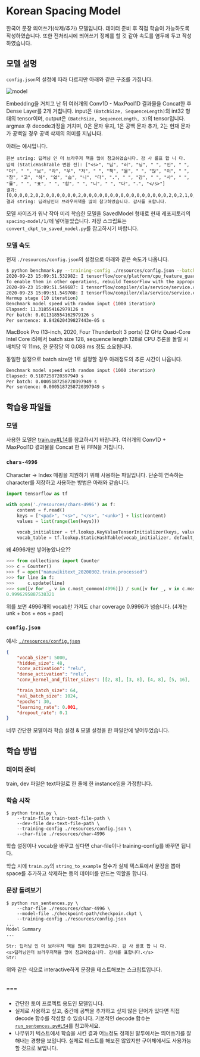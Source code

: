 # Korean Spacing Model

한국어 문장 띄어쓰기(삭제/추가) 모델입니다. 데이터 준비 후 직접 학습이 가능하도록 작성하였습니다. 또한 전처리시에 띄어쓰기 정제를 할 것 같아 속도를 염두에 두고 작성하였습니다.


## 모델 설명

`config.json`의 설정에 따라 다르지만 아래와 같은 구조를 가집니다.

![model](./model.png)

Embedding을 거치고 난 뒤 여러개의 Conv1D - MaxPool1D 결과물을 Concat한 후 Dense Layer를 2개 거칩니다. input은 `(BatchSize, SequenceLength)`의 int32 형태의 tensor이며, output은 `(BatchSize, SequenceLength, 3)`의 tensor입니다. argmax 후 decode과정을 거치며, 0은 문자 유지, 1은 공백 문자 추가, 2는 현재 문자가 공백일 경우 공백 삭제의 의미를 지닙니다.

아래는 예시입니다.

```text
원본 string: 딥러닝 인 더 브라우저 책을 많이 참고하였습니다. 감 사 를표 합 니 다.
입력 (StaticHashTable 변환 전): ["<s>", "딥", "러", "닝", " ", "인", " ", "더", " ", "브", "라", "우", "저", " ", "책", "을", " ", "많", "이", " ", "참", "고", "하", "였", "습", "니", "다", ".", " ", "감", " ", "사", " ", "를", " ", "표", " ", "합", " ", "니", " ", "다", ".", "</s>"]
결과: [0,0,0,0,2,0,2,0,0,0,0,0,0,2,0,0,0,0,0,0,0,0,0,0,0,0,0,0,0,0,2,0,2,1,0,2,0,2,0,2,0,0,0]
결과 string: 딥러닝인더 브라우저책을 많이 참고하였습니다. 감사를 표합니다.
```

모델 사이즈가 워낙 작아 미리 학습한 모델을 SavedModel 형태로 현재 레포지토리의 `spacing-model/1/`에 넣어놓았습니다. 저장 스크립트는 `convert_ckpt_to_saved_model.py`를 참고하시기 바랍니다.

### 모델 속도

현재 `./resources/config.json`의 설정으로 아래와 같은 속도가 나옵니다.

```sh
$ python benchmark.py --training-config ./resources/config.json --batch-size 128 --sequence-length 128
2020-09-23 15:09:51.532982: I tensorflow/core/platform/cpu_feature_guard.cc:142] This TensorFlow binary is optimized with oneAPI Deep Neural Network Library (oneDNN)to use the following CPU instructions in performance-critical operations:  AVX2 FMA
To enable them in other operations, rebuild TensorFlow with the appropriate compiler flags.
2020-09-23 15:09:51.549687: I tensorflow/compiler/xla/service/service.cc:168] XLA service 0x7f849ecfb6c0 initialized for platform Host (this does not guarantee that XLA will be used). Devices:
2020-09-23 15:09:51.549708: I tensorflow/compiler/xla/service/service.cc:176]   StreamExecutor device (0): Host, Default Version
Warmup stage (10 iteration)
Benchmark model speed with random input (1000 iteration)
Elapsed: 11.318554162979126 s
Per batch: 0.011318554162979126 s
Per sentence: 8.842620439827443e-05 s
```

MacBook Pro (13-inch, 2020, Four Thunderbolt 3 ports) (2 GHz Quad-Core Intel Core i5)에서 batch size 128, sequence length 128로 CPU 추론을 돌릴 시 배치당 약 11ms, 한 문장당 약 0.088 ms 정도 소요됩니다.

동일한 설정으로 batch size만 1로 설정할 경우 아래정도의 추론 시간이 나옵니다.

```sh
Benchmark model speed with random input (1000 iteration)
Elapsed: 0.5187258720397949 s
Per batch: 0.0005187258720397949 s
Per sentence: 0.0005187258720397949 s
```

## 학습용 파일들

### 모델

사용한 모델은 [train.py#L14](https://github.com/jeongukjae/korean-spacing-model/blob/master/train.py#L14)를 참고하시기 바랍니다. 여러개의 Conv1D + MaxPool1D 결과물을 Concat 한 뒤 FFN을 거칩니다.

### `chars-4996`

Character -> Index 매핑을 지원하기 위해 사용하는 파일입니다. 단순히 연속하는 character를 저장하고 사용하는 방법은 아래와 같습니다.

```python
import tensorflow as tf

with open('./resources/chars-4996') as f:
    content = f.read()
    keys = ["<pad>", "<s>", "</s>", "<unk>"] + list(content)
    values = list(range(len(keys)))

    vocab_initializer = tf.lookup.KeyValueTensorInitializer(keys, values, key_dtype=tf.string, value_dtype=tf.int32)
    vocab_table = tf.lookup.StaticHashTable(vocab_initializer, default_value=3)
```

왜 4996개만 넣어놓았나요??

```python
>>> from collections import Counter
>>> c = Counter()
>>> f = open("namuwikitext_20200302.train.processed")
>>> for line in f:
>>>     c.update(line)
>>> sum([v for _, v in c.most_common(4996)]) / sum([v for _, v in c.most_common()])
0.9996295887538321
```

위를 보면 4996개의 vocab만 가져도 char coverage 0.9996가 넘습니다. (4개는 unk + bos + eos + pad)

### `config.json`

예시: [`./resources/config.json`](./resources/config.json)

```json
{
    "vocab_size": 5000,
    "hidden_size": 48,
    "conv_activation": "relu",
    "dense_activation": "relu",
    "conv_kernel_and_filter_sizes": [[2, 8], [3, 8], [4, 8], [5, 16], [6, 16], [7, 16], [8, 16], [9, 16], [10, 16]],

    "train_batch_size": 64,
    "val_batch_size": 1024,
    "epochs": 30,
    "learning_rate": 0.001,
    "dropout_rate": 0.1
}
```

너무 간단한 모델이라 학습 설정 & 모델 설정을 한 파일안에 넣어두었습니다.

## 학습 방법

### 데이터 준비

train, dev 파일은 text파일로 한 줄에 한 instance임을 가정합니다.

### 학습 시작

```shell
$ python train.py \
    --train-file train-text-file-path \
    --dev-file dev-text-file-path \
    --training-config ./resources/config.json \
    --char-file ./resources/char-4996
```

학습 설정이나 vocab을 바꾸고 싶다면 char-file이나 training-config를 바꾸면 됩니다.

학습 시에 `train.py`의 `string_to_example` 함수가 실제 텍스트에서 문장을 뽑아 space를 추가하고 삭제하는 등의 데이터를 만드는 역할을 합니다.

### 문장 돌려보기

```shell
$ python run_sentences.py \
    --char-file ./resources/char-4996 \
    --model-file ./checkpoint-path/checkpoin.ckpt \
    --training-config ./resources/config.json
...
Model Summary
...

Str: 딥러닝 인 더 브라우저 책을 많이 참고하였습니다. 감 사 를표 합 니 다.
<s>딥러닝인더 브라우저책을 많이 참고하였습니다. 감사를 표합니다.</s>
Str:
```

위와 같은 식으로 interactive하게 문장을 테스트해보는 스크립트입니다.

## ---

* 간단한 토이 프로젝트 용도인 모델입니다.
* 실제로 사용하고 싶고, 중간에 공백을 추가하고 싶지 않은 단어가 있다면 직접 decode 함수를 작성할 수 있습니다. 기본적인 decode 함수는 [`run_sentences.py#L54`](https://github.com/jeongukjae/korean-spacing-model/blob/master/run_sentences.py#L54)를 참고하세요.
* 나무위키 텍스트에서 학습을 시킨 결과 어느정도 정제된 말투에서는 띄어쓰기를 잘 해내는 경향을 보입니다. 실제로 테스트를 해보진 않았지만 구어체에서도 사용가능할 것으로 보입니다.



